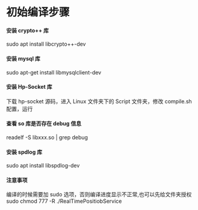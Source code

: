 # 初始编译步骤

#### 安装 crypto++ 库

sudo apt install libcrypto++-dev

#### 安装 mysql 库

sudo apt-get install libmysqlclient-dev

#### 安装 Hp-Socket 库

下载 hp-socket 源码，进入 Linux 文件夹下的 Script 文件夹，修改 compile.sh 配置，运行

#### 查看 so 库是否存在 debug 信息

readelf -S libxxx.so | grep debug

#### 安装 spdlog 库

sudo apt install libspdlog-dev

#### 注意事项

编译的时候需要加 sudo 选项，否则编译进度显示不正常,也可以先给文件夹授权
sudo chmod 777 -R ./RealTimePositiobService


